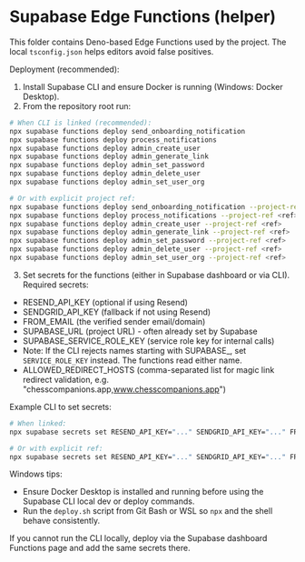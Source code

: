 # Supabase Edge Functions (helper)

This folder contains Deno-based Edge Functions used by the project. The local `tsconfig.json` helps editors avoid false positives.

Deployment (recommended):

1. Install Supabase CLI and ensure Docker is running (Windows: Docker Desktop).
2. From the repository root run:

```bash
# When CLI is linked (recommended):
npx supabase functions deploy send_onboarding_notification
npx supabase functions deploy process_notifications
npx supabase functions deploy admin_create_user
npx supabase functions deploy admin_generate_link
npx supabase functions deploy admin_set_password
npx supabase functions deploy admin_delete_user
npx supabase functions deploy admin_set_user_org

# Or with explicit project ref:
npx supabase functions deploy send_onboarding_notification --project-ref <ref>
npx supabase functions deploy process_notifications --project-ref <ref>
npx supabase functions deploy admin_create_user --project-ref <ref>
npx supabase functions deploy admin_generate_link --project-ref <ref>
npx supabase functions deploy admin_set_password --project-ref <ref>
npx supabase functions deploy admin_delete_user --project-ref <ref>
npx supabase functions deploy admin_set_user_org --project-ref <ref>
```

3. Set secrets for the functions (either in Supabase dashboard or via CLI). Required secrets:

- RESEND_API_KEY (optional if using Resend)
- SENDGRID_API_KEY (fallback if not using Resend)
- FROM_EMAIL (the verified sender email/domain)
- SUPABASE_URL (project URL) - often already set by Supabase
- SUPABASE_SERVICE_ROLE_KEY (service role key for internal calls)
- Note: If the CLI rejects names starting with SUPABASE\_, set `SERVICE_ROLE_KEY` instead. The functions read either name.
- ALLOWED_REDIRECT_HOSTS (comma-separated list for magic link redirect validation, e.g. "chesscompanions.app,www.chesscompanions.app")

Example CLI to set secrets:

```bash
# When linked:
npx supabase secrets set RESEND_API_KEY="..." SENDGRID_API_KEY="..." FROM_EMAIL="no-reply@yourdomain.com" SERVICE_ROLE_KEY="..." ALLOWED_REDIRECT_HOSTS="chesscompanions.app,www.chesscompanions.app"

# Or with explicit ref:
npx supabase secrets set RESEND_API_KEY="..." SENDGRID_API_KEY="..." FROM_EMAIL="no-reply@yourdomain.com" SERVICE_ROLE_KEY="..." ALLOWED_REDIRECT_HOSTS="chesscompanions.app,www.chesscompanions.app" --project-ref <ref>
```

Windows tips:

- Ensure Docker Desktop is installed and running before using the Supabase CLI local dev or deploy commands.
- Run the `deploy.sh` script from Git Bash or WSL so `npx` and the shell behave consistently.

If you cannot run the CLI locally, deploy via the Supabase dashboard Functions page and add the same secrets there.
